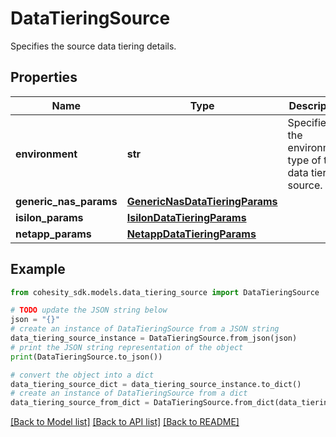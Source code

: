 # DataTieringSource

Specifies the source data tiering details.

## Properties

Name | Type | Description | Notes
------------ | ------------- | ------------- | -------------
**environment** | **str** | Specifies the environment type of the data tiering source. | [optional] 
**generic_nas_params** | [**GenericNasDataTieringParams**](GenericNasDataTieringParams.md) |  | [optional] 
**isilon_params** | [**IsilonDataTieringParams**](IsilonDataTieringParams.md) |  | [optional] 
**netapp_params** | [**NetappDataTieringParams**](NetappDataTieringParams.md) |  | [optional] 

## Example

```python
from cohesity_sdk.models.data_tiering_source import DataTieringSource

# TODO update the JSON string below
json = "{}"
# create an instance of DataTieringSource from a JSON string
data_tiering_source_instance = DataTieringSource.from_json(json)
# print the JSON string representation of the object
print(DataTieringSource.to_json())

# convert the object into a dict
data_tiering_source_dict = data_tiering_source_instance.to_dict()
# create an instance of DataTieringSource from a dict
data_tiering_source_from_dict = DataTieringSource.from_dict(data_tiering_source_dict)
```
[[Back to Model list]](../README.md#documentation-for-models) [[Back to API list]](../README.md#documentation-for-api-endpoints) [[Back to README]](../README.md)


